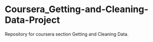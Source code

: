 # Coursera_Getting-and-Cleaning-Data-Project
Repository for coursera section Getting and Cleaning Data.
